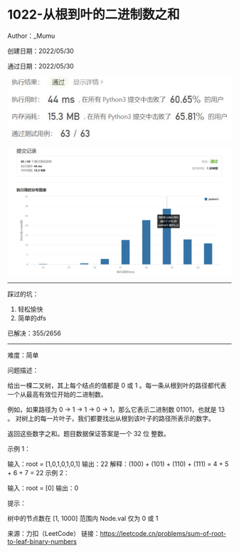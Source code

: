 # 1022-从根到叶的二进制数之和

Author：_Mumu

创建日期：2022/05/30

通过日期：2022/05/30

![](./通过截图2.jpg)

![](./通过截图1.jpg)

*****

踩过的坑：

1. 轻松愉快
1. 简单的dfs

已解决：355/2656

*****

难度：简单

问题描述：

给出一棵二叉树，其上每个结点的值都是 0 或 1 。每一条从根到叶的路径都代表一个从最高有效位开始的二进制数。

例如，如果路径为 0 -> 1 -> 1 -> 0 -> 1，那么它表示二进制数 01101，也就是 13 。
对树上的每一片叶子，我们都要找出从根到该叶子的路径所表示的数字。

返回这些数字之和。题目数据保证答案是一个 32 位 整数。

 

示例 1：


输入：root = [1,0,1,0,1,0,1]
输出：22
解释：(100) + (101) + (110) + (111) = 4 + 5 + 6 + 7 = 22
示例 2：

输入：root = [0]
输出：0


提示：

树中的节点数在 [1, 1000] 范围内
Node.val 仅为 0 或 1 

来源：力扣（LeetCode）
链接：https://leetcode.cn/problems/sum-of-root-to-leaf-binary-numbers